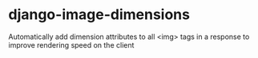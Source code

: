 django-image-dimensions
=======================

Automatically add dimension attributes to all &lt;img> tags in a response to improve rendering speed on the client